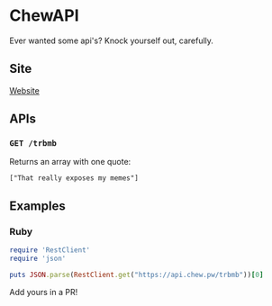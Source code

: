 # ChewAPI

Ever wanted some api's? Knock yourself out, carefully.

## Site

[Website](http://api.chew.pw)

## APIs

### `GET /trbmb`

Returns an array with one quote:

```
["That really exposes my memes"]
```

## Examples

### Ruby

```ruby
require 'RestClient'
require 'json'

puts JSON.parse(RestClient.get("https://api.chew.pw/trbmb"))[0]
```

Add yours in a PR!
